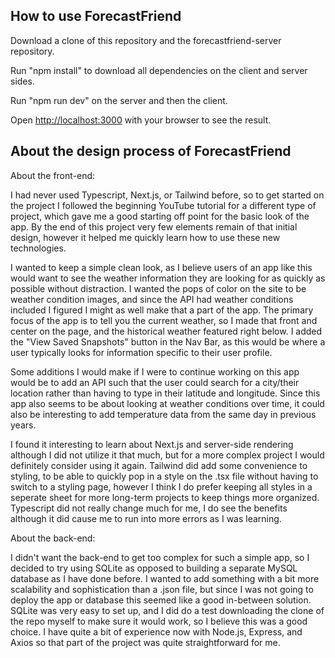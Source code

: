 ## How to use ForecastFriend

Download a clone of this repository and the forecastfriend-server repository.

Run "npm install" to download all dependencies on the client and server sides.

Run "npm run dev" on the server and then the client.

Open [http://localhost:3000](http://localhost:3000) with your browser to see the result.

## About the design process of ForecastFriend

About the front-end:

I had never used Typescript, Next.js, or Tailwind before, so to get started on the project I followed the beginning YouTube tutorial for a different type of project, which gave me a good starting off point for the basic look of the app. By the end of this project very few elements remain of that initial design, however it helped me quickly learn how to use these new technologies.

I wanted to keep a simple clean look, as I believe users of an app like this would want to see the weather information they are looking for as quickly as possible without distraction. I wanted the pops of color on the site to be weather condition images, and since the API had weather conditions included I figured I might as well make that a part of the app. The primary focus of the app is to tell you the current weather, so I made that front and center on the page, and the historical weather featured right below. I added the "View Saved Snapshots" button in the Nav Bar, as this would be where a user typically looks for information specific to their user profile.

Some additions I would make if I were to continue working on this app would be to add an API such that the user could search for a city/their location rather than having to type in their latitude and longitude. Since this app also seems to be about looking at weather conditions over time, it could also be interesting to add temperature data from the same day in previous years.

I found it interesting to learn about Next.js and server-side rendering although I did not utilize it that much, but for a more complex project I would definitely consider using it again. Tailwind did add some convenience to styling, to be able to quickly pop in a style on the .tsx file without having to switch to a styling page, however I think I do prefer keeping all styles in a seperate sheet for more long-term projects to keep things more organized. Typescript did not really change much for me, I do see the benefits although it did cause me to run into more errors as I was learning.

About the back-end:

I didn't want the back-end to get too complex for such a simple app, so I decided to try using SQLite as opposed to building a separate MySQL database as I have done before. I wanted to add something with a bit more scalability and sophistication than a .json file, but since I was not going to deploy the app or database this seemed like a good in-between solution. SQLite was very easy to set up, and I did do a test downloading the clone of the repo myself to make sure it would work, so I believe this was a good choice. I have quite a bit of experience now with Node.js, Express, and Axios so that part of the project was quite straightforward for me.

